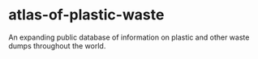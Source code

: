 # atlas-of-plastic-waste
An expanding public database of information on plastic and other waste dumps throughout the world. 

